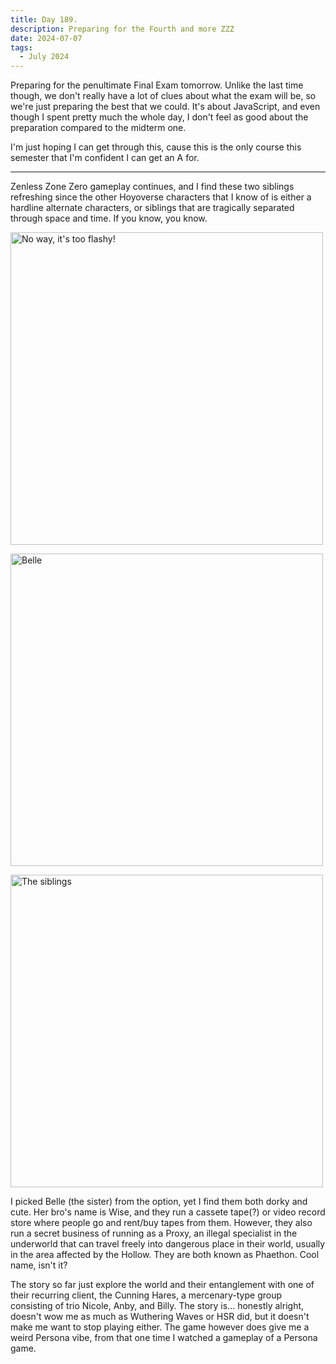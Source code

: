 ```yaml
---
title: Day 189.
description: Preparing for the Fourth and more ZZZ
date: 2024-07-07
tags: 
  - July 2024
---
```


Preparing for the penultimate Final Exam tomorrow. Unlike the last time though, we don't really have a lot of clues about what the exam will be, so we're just preparing the best that we could. It's about JavaScript, and even though I spent pretty much the whole day, I don't feel as good about the preparation compared to the midterm one.

I'm just hoping I can get through this, cause this is the only course this semester that I'm confident I can get an A for.

-----

Zenless Zone Zero gameplay continues, and I find these two siblings refreshing since the other Hoyoverse characters that I know of is either a hardline alternate characters, or siblings that are tragically separated through space and time. If you know, you know.

<a href="https://imgur.com/oNM7HZx"><img src="https://i.imgur.com/oNM7HZx.png" title="No way, it's too flashy!" width="500px" alt="No way, it's too flashy!"/></a>

<a href="https://imgur.com/qbVeL6G"><img src="https://i.imgur.com/qbVeL6G.png" title="Belle" width="500px" alt="Belle"/></a>

<a href="https://imgur.com/ebNyAVC"><img src="https://i.imgur.com/ebNyAVC.png" title="The siblings" width="500px" alt="The siblings"/></a>

I picked Belle (the sister) from the option, yet I find them both dorky and cute. Her bro's name is Wise, and they run a cassete tape(?) or video record store where people go and rent/buy tapes from them. However, they also run a secret business of running as a Proxy, an illegal specialist in the underworld that can travel freely into dangerous place in their world, usually in the area affected by the Hollow. They are both known as Phaethon. Cool name, isn't it?

The story so far just explore the world and their entanglement with one of their recurring client, the Cunning Hares, a mercenary-type group consisting of trio Nicole, Anby, and Billy. The story is... honestly alright, doesn't wow me as much as Wuthering Waves or HSR did, but it doesn't make me want to stop playing either. The game however does give me a weird Persona vibe, from that one time I watched a gameplay of a Persona game.